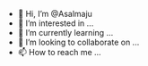 - 👋 Hi, I’m @Asalmaju
- 👀 I’m interested in ...
- 🌱 I’m currently learning ...
- 💞️ I’m looking to collaborate on ...
- 📫 How to reach me ...

<!---
Asalmaju/Asalmaju is a ✨ special ✨ repository because its `README.md` (this file) appears on your GitHub profile.
You can click the Preview link to take a look at your changes.
--->
